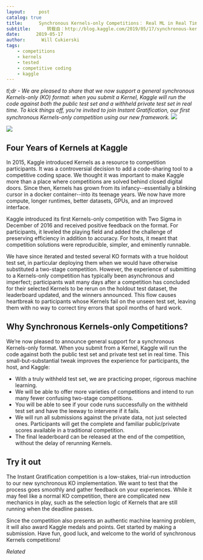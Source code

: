 ```yaml
---
layout:     post
catalog: true
title:      Synchronous Kernels-only Competitions： Real ML in Real Time
subtitle:      转载自：http://blog.kaggle.com/2019/05/17/synchronous-kernels-only-competitions-real-ml-in-real-time/
date:      2019-05-17
author:      Will Cukierski
tags:
    - competitions
    - kernels
    - tested
    - competitive coding
    - kaggle
---
```


*tl;dr - We are pleased to share that we now support a general synchronous Kernels-only (KO) format: when you submit a Kernel, Kaggle will run the code against both the public test set and a withheld private test set in real time. To kick things off, you're invited to join Instant Gratification, our first synchronous Kernels-only competition using our new framework.*
![](https://i2.wp.com/blog.kaggle.com/wp-content/uploads/2019/05/kerneler.png?resize=512%2C338&is-pending-load=1)

![](https://i2.wp.com/blog.kaggle.com/wp-content/uploads/2019/05/kerneler.png?resize=512%2C338)


## Four Years of Kernels at Kaggle

In 2015, Kaggle introduced Kernels as a resource to competition participants. It was a controversial decision to add a code-sharing tool to a competitive coding space. We thought it was important to make Kaggle more than a place where competitions are solved behind closed digital doors. Since then, Kernels has grown from its infancy--essentially a blinking cursor in a docker container--into its teenage years. We now have more compute, longer runtimes, better datasets, GPUs, and an improved interface.

Kaggle introduced its first Kernels-only competition with Two Sigma in December of 2016 and received positive feedback on the format. For participants, it leveled the playing field and added the challenge of preserving efficiency in addition to accuracy. For hosts, it meant that competition solutions were reproducible, simpler, and eminently runnable.

We have since iterated and tested several KO formats with a true holdout test set, in particular deploying them when we would have otherwise substituted a two-stage competition. However, the experience of submitting to a Kernels-only competition has typically been asynchronous and imperfect; participants wait many days after a competition has concluded for their selected Kernels to be rerun on the holdout test dataset, the leaderboard updated, and the winners announced. This flow causes heartbreak to participants whose Kernels fail on the unseen test set, leaving them with no way to correct tiny errors that spoil months of hard work.

## Why Synchronous Kernels-only Competitions?

We’re now pleased to announce general support for a synchronous Kernels-only format. When you submit from a Kernel, Kaggle will run the code against both the public test set and private test set in real time. This small-but-substantial tweak improves the experience for participants, the host, and Kaggle:
- With a truly withheld test set, we are practicing proper, rigorous machine learning.
- We will be able to offer more varieties of competitions and intend to run many fewer confusing two-stage competitions.
- You will be able to see if your code runs successfully on the withheld test set and have the leeway to intervene if it fails.
- We will run all submissions against the private data, not just selected ones. Participants will get the complete and familiar public/private scores available in a traditional competition.
- The final leaderboard can be released at the end of the competition, without the delay of rerunning Kernels.

## Try it out

The Instant Gratification competition is a low-stakes, trial-run introduction to our new synchronous KO implementation. We want to test that the process goes smoothly and gather feedback on your experiences. While it may feel like a normal KO competition, there are complicated new mechanics in play, such as the selection logic of Kernels that are still running when the deadline passes.

Since the competition also presents an authentic machine learning problem, it will also award Kaggle medals and points. Get started by making a submission. Have fun, good luck, and welcome to the world of synchronous Kernels competitions!


*Related*


